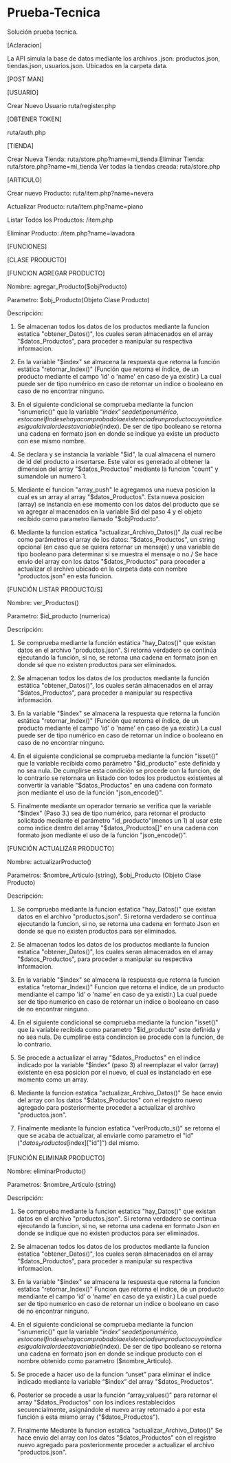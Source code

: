 # Prueba-Tecnica
Solución prueba tecnica. 

[Aclaracion]

La API simula la base de datos mediante los archivos .json: productos.json, tiendas.json, usuarios.json. Ubicados en la carpeta data.  

[POST MAN]

[USUARIO]

Crear Nuevo Usuario ruta/register.php

[OBTENER TOKEN]

ruta/auth.php

[TIENDA]

Crear Nueva Tienda: ruta/store.php?name=mi_tienda
Eliminar Tienda: ruta/store.php?name=mi_tienda
Ver todas la tiendas creada: ruta/store.php

[ARTICULO]

Crear nuevo Producto: ruta/item.php?name=nevera

Actualizar Producto: ruta/item.php?name=piano

Listar Todos los Productos: /item.php

Eliminar Producto: /item.php?name=lavadora

[FUNCIONES]

[CLASE PRODUCTO]

[FUNCION AGREGAR PRODUCTO]

Nombre: agregar_Producto($objProducto)

Parametro: $obj_Producto(Objeto Clase Producto)

Descripción:

1.	Se almacenan todos los datos de los productos mediante la funcion estatica "obtener_Datos()", los cuales seran almacenados en el array "$datos_Productos", para proceder a manipular su respectiva informacion. 

2.	En la variable "$index" se almacena la respuesta que retorna la función estática "retornar_Index()" (Función que retorna el índice, de un producto mediante el campo 'id' o 'name' en caso de ya existir.) La cual puede ser de tipo numérico en caso de retornar un índice o booleano en caso de no encontrar ninguno.

3.	En el siguiente condicional se comprueba mediante la funcion "isnumeric()" que la variable “$index” sea de tipo numérico, esto con el fin de se haya comprobado la existencia de un producto cuyo índice es igual al valor de esta variable ($index). De ser de tipo booleano se retorna una cadena en formato json en donde se indique ya existe un producto con ese mismo nombre.

4.	Se declara y se instancia la variable "$id", la cual almacena el numero de id del producto a insertarse. Este valor es generado al obtener la dimension del array  "$datos_Productos" mediante la funcion "count" y sumandole un numero 1.
    
5.	Mediante el funcion "array_push" le agregamos una nueva posicion la cual es un array al array "$datos_Productos". Esta nueva posicion (array) se instancia en ese momento con los datos del producto que se va agregar al macenados en la variable $id del paso 4 y el objeto recibido como parametro llamado "$objProducto".

6.	Mediante la funcion estatica "actualizar_Archivo_Datos()" /la cual recibe como parámetros el array de los datos: "$datos_Productos", un string opcional (en caso que se quiera retornar un mensaje) y una variable de tipo booleano para determinar si se muestra el mensaje o no./ Se hace envio del array con los datos "$datos_Productos" para proceder a actualizar el archivo ubicado en la carpeta data con nombre "productos.json" en esta funcion.   

[FUNCIÓN LISTAR PRODUCTO/S] 

Nombre: ver_Productos()

Parametro: $id_producto (numerica)

Descripción:

1.	Se comprueba mediante la función estática "hay_Datos()" que existan datos en el archivo "productos.json". Si retorna verdadero se continúa ejecutando la función, si no, se retorna una cadena en formato json en donde sé que no existen productos para ser eliminados.

2.	Se almacenan todos los datos de los productos mediante la función estática "obtener_Datos()", los cuales serán almacenados en el array "$datos_Productos", para proceder a manipular su respectiva información. 

3.	En la variable "$index" se almacena la respuesta que retorna la función estática "retornar_Index()" (Función que retorna el índice, de un producto mediante el campo 'id' o 'name' en caso de ya existir.) La cual puede ser de tipo numérico en caso de retornar un índice o booleano en caso de no encontrar ninguno.

4.	En el siguiente condicional se comprueba mediante la función "isset()" que la variable recibida como parámetro "$id_producto" este definida y no sea nula. De cumplirse esta condición se procede con la funcion, de lo contrario se retornara un listado con todos los productos existentes al convertir la variable "$datos_Productos" en una cadena con formato json mediante el uso de la función "json_encode()".
    
5.	Finalmente mediante un operador ternario se verifica que la variable "$index" (Paso 3.) sea de tipo numérico, para retornar el producto solicitado mediante el parámetro "id_producto"(menos un 1) al usar este como índice dentro del array "$datos_Productos[]" en una cadena con formato json mediante el uso de la función "json_encode()".

[FUNCIÓN ACTUALIZAR PRODUCTO] 

Nombre: actualizarProducto()

Parametros: $nombre_Articulo (string), $obj_Producto (Objeto Clase Producto)

Descripción:

1.	Se comprueba mediante la funcion estatica "hay_Datos()" que existan datos en el archivo "productos.json". Si retorna verdadero se continua ejecutando la funcion, si no, se retorna una cadena en formato Json en donde se que no existen productos para ser eliminados.

2.	Se almacenan todos los datos de los productos mediante la funcion estatica "obtener_Datos()", los cuales seran almacenados en el array "$datos_Productos", para proceder a manipular su respectiva informacion. 

3.	En la variable "$index" se almacena la respuesta que retorna la funcion estatica "retornar_Index()" Funcion que retorna el indice, de un producto mendiante el campo 'id' o 'name' en caso de ya existir.) La cual puede ser de tipo numerico en caso de retornar un indice o booleano en caso de no encontrar ninguno.

4.	En el siguiente condicional se comprueba mediante la funcion "isset()" que la variable recibida como parametro "$id_producto" este definida y no sea nula. De cumplirse esta condincion se procede con la funcion, de lo contrario.

5.	Se procede a actualizar el array "$datos_Productos" en el indice indicado por la variable “$index” (paso 3)  al reemplazar el valor (array) existente en esa posicion por el nuevo, el cual es instanciado en ese momento como un array. 

6.	Mediante la funcion estatica "actualizar_Archivo_Datos()" Se hace envio del array con los datos "$datos_Productos" con el registro nuevo agregado para posteriormente proceder a actualizar el archivo "productos.json".

7.	Finalmente mediante la funcion estatica "verProducto_s()" se retorna el que se acaba de actualizar, al enviarle como parametro el "id" ("$datos_Productos[$index]["id"]") del mismo.

[FUNCIÓN ELIMINAR PRODUCTO] 

Nombre: eliminarProducto()

Parametros: $nombre_Articulo (string)

Descripción:

1.	Se comprueba mediante la funcion estatica "hay_Datos()" que existan datos en el archivo "productos.json". Si retorna verdadero se continua ejecutando la funcion, si no, se retorna una cadena en formato Json en donde se indique que no existen productos para ser eliminados.

2.	Se almacenan todos los datos de los productos mediante la funcion estatica "obtener_Datos()", los cuales seran almacenados en el array "$datos_Productos", para proceder a manipular su respectiva informacion. 

3.	En la variable "$index" se almacena la respuesta que retorna la funcion estatica "retornar_Index()" Funcion que retorna el indice, de un producto mendiante el campo 'id' o 'name' en caso de ya existir.) La cual puede ser de tipo numerico en caso de retornar un indice o booleano en caso de no encontrar ninguno.

4.	En el siguiente condicional se comprueba mediante la funcion "isnumeric()" que la variable “$index” sea de tipo numérico, esto con el fin de se haya comprobado la existencia de un producto cuyo índice es igual al valor de esta variable ($index). De ser de tipo booleano se retorna una cadena en formato json en donde se indique producto con el nombre obtenido como parametro ($nombre_Articulo).

5.	Se procede a hacer uso de la funcion “unset” para eliminar el indice indicado mediante la variable “$index” del array "$datos_Productos".

6.	Posterior se procede a usar la función “array_values()” para retornar el array "$datos_Productos" con los índices restablecidos secuencialmente, asignándole el nuevo array retornado a por esta función  a esta mismo array ("$datos_Productos").

7.	Finalmente Mediante la funcion estatica "actualizar_Archivo_Datos()" Se hace envio del array con los datos "$datos_Productos" con el registro nuevo agregado para posteriormente proceder a actualizar el archivo "productos.json".


